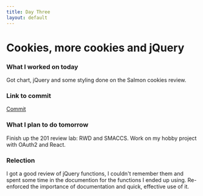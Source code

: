```yaml
---
title: Day Three
layout: default
---
```


# Cookies, more cookies and jQuery

### What I worked on today

Got chart, jQuery and some styling done on the Salmon cookies review. 

### Link to commit

[Commit](https://github.com/david-vloedman/cookie-stand/pull/10)

### What I plan to do tomorrow

Finish up the 201 review lab: RWD and SMACCS. Work on my hobby project with OAuth2 and React.

### Relection

I got a good review of jQuery functions, I couldn't remember them and spent some time in the documention for the functions I ended up using. Re-enforced the importance of documentation and quick, effective use of it.
